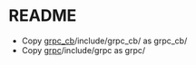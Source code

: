 # README

* Copy [grpc_cb](https://github.com/jinq0123/grpc_cb)/include/grpc_cb/ as grpc_cb/
* Copy [grpc](https://github.com/grpc/grpc)/include/grpc as grpc/
